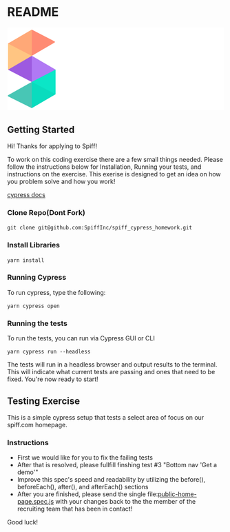 # README

![[GitHub Dark]](/assets/Spiff_PrimaryLogo_RBG_Inverse_LARGE.png)

## Getting Started

Hi! Thanks for applying to Spiff!

To work on this coding exercise there are a few small things needed. Please follow the instructions below for Installation, Running your tests, and instructions on the exercise. This exerise is designed to get an idea on how you problem solve and how you work!

[cypress docs](https://docs.cypress.io/guides/overview/why-cypress)

### Clone Repo(Dont Fork)
```
git clone git@github.com:SpiffInc/spiff_cypress_homework.git
```

### Install Libraries
```
yarn install
```

### Running Cypress 
To run cypress, type the following:

```
yarn cypress open
```

### Running the tests
To run the tests, you can run via Cypress GUI or CLI

```
yarn cypress run --headless
```

The tests will run in a headless browser and output results to the terminal. This will indicate what current tests are passing and ones that need to be fixed. You're now ready to start!


## Testing Exercise
This is a simple cypress setup that tests a select area of focus on our spiff.com homepage.


### Instructions
- First we would like for you to fix the failing tests 
- After that is resolved, please fullfill finshing test #3 "Bottom nav 'Get a demo'"
- Improve this spec's speed and readability by utilizing the before(), beforeEach(), after(), and afterEach() sections
- After you are finished, please send the single file:[public-home-page.spec.js](cypress/integration/public-home-page.spec.js) with your changes back to the the member of the recruiting team that has been in contact! 

Good luck!
